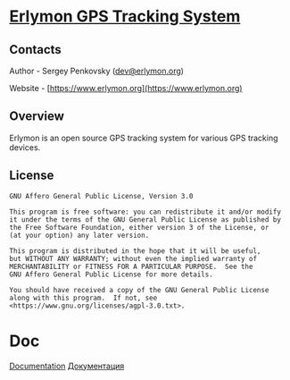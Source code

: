 # [Erlymon GPS Tracking System](https://www.erlymon.org)

## Contacts

Author - Sergey Penkovsky ([dev@erlymon.org](mailto:dev@erlymon.org))

Website - [https://www.erlymon.org](https://www.erlymon.org)

## Overview

Erlymon is an open source GPS tracking system for various GPS tracking devices.

## License

    GNU Affero General Public License, Version 3.0

    This program is free software: you can redistribute it and/or modify
    it under the terms of the GNU General Public License as published by
    the Free Software Foundation, either version 3 of the License, or
    (at your option) any later version.

    This program is distributed in the hope that it will be useful,
    but WITHOUT ANY WARRANTY; without even the implied warranty of
    MERCHANTABILITY or FITNESS FOR A PARTICULAR PURPOSE.  See the
    GNU Affero General Public License for more details.

    You should have received a copy of the GNU General Public License
    along with this program.  If not, see <https://www.gnu.org/licenses/agpl-3.0.txt>.


# Doc
[Documentation](./apps/erlymon/docs/en/index.md)
[Документация](./apps/erlymon/docs/ru/index.md)
